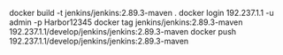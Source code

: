 docker build -t jenkins/jenkins:2.89.3-maven .
docker login 192.237.1.1 -u admin -p Harbor12345
docker tag jenkins/jenkins:2.89.3-maven  192.237.1.1/develop/jenkins/jenkins:2.89.3-maven
docker push 192.237.1.1/develop/jenkins/jenkins:2.89.3-maven
